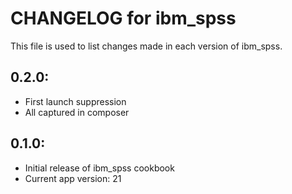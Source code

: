 # CHANGELOG for ibm_spss

This file is used to list changes made in each version of ibm_spss.

## 0.2.0:

* First launch suppression
* All captured in composer

## 0.1.0:

* Initial release of ibm_spss cookbook
* Current app version: 21
